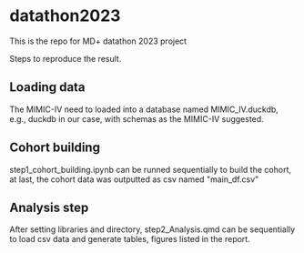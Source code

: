 # datathon2023
This is the repo for MD+ datathon 2023 project

Steps to reproduce the result.


## Loading data

The MIMIC-IV need to loaded into a database named MIMIC_IV.duckdb, e.g., duckdb in our case, with schemas as the MIMIC-IV suggested.

## Cohort building

step1_cohort_building.ipynb can be runned sequentially to build the cohort, at last, the cohort data was outputted as csv named "main_df.csv"

## Analysis step

After setting libraries and directory, step2_Analysis.qmd can be sequentially to load csv data and generate tables, figures listed in the report.

